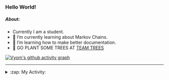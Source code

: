 ### Hello World!

##### About:
- Currently I am a student.
- 🌱 I’m currently learning about Markov Chains.
- 🌱 I’m learning how to make better documentation.
- 🌱 GO PLANT SOME TREES AT [TEAM TREES](https://teamtrees.org/)

[![Vyom's github activity graph](https://activity-graph.herokuapp.com/graph?username=Vyvy-vi)](https://github.com/ashutosh00710/github-readme-activity-graph)

---
<details>
  <summary>:zap: My Activity:</summary>
  
<!--START_SECTION:waka-->
![Code Time](http://img.shields.io/badge/Code%20Time-780%20hrs%2010%20mins-blue)

**I'm a Night 🦉** 

```text
🌞 Morning    67 commits     ██░░░░░░░░░░░░░░░░░░░░░░░   10.03% 
🌆 Daytime    156 commits    █████░░░░░░░░░░░░░░░░░░░░   23.35% 
🌃 Evening    209 commits    ███████░░░░░░░░░░░░░░░░░░   31.29% 
🌙 Night      236 commits    ████████░░░░░░░░░░░░░░░░░   35.33%

```
📅 **I'm Most Productive on Sunday** 

```text
Monday       66 commits     ██░░░░░░░░░░░░░░░░░░░░░░░   9.88% 
Tuesday      110 commits    ████░░░░░░░░░░░░░░░░░░░░░   16.47% 
Wednesday    104 commits    ████░░░░░░░░░░░░░░░░░░░░░   15.57% 
Thursday     84 commits     ███░░░░░░░░░░░░░░░░░░░░░░   12.57% 
Friday       88 commits     ███░░░░░░░░░░░░░░░░░░░░░░   13.17% 
Saturday     66 commits     ██░░░░░░░░░░░░░░░░░░░░░░░   9.88% 
Sunday       150 commits    █████░░░░░░░░░░░░░░░░░░░░   22.46%

```


📊 **This Week I Spent My Time On** 

```text
🔥 Editors: 
VS Code                  9 hrs 7 mins        ████████████████████░░░░░   83.37% 
Vim                      1 hr 49 mins        ████░░░░░░░░░░░░░░░░░░░░░   16.63%

🐱‍💻 Projects: 
api                      4 hrs 13 mins       █████████░░░░░░░░░░░░░░░░   38.66% 
praise_backend_js        3 hrs 30 mins       ████████░░░░░░░░░░░░░░░░░   32.07% 
blog                     2 hrs 1 min         ████░░░░░░░░░░░░░░░░░░░░░   18.55% 
CSF                      52 mins             ██░░░░░░░░░░░░░░░░░░░░░░░   8.01% 
uni-webpages             11 mins             ░░░░░░░░░░░░░░░░░░░░░░░░░   1.75%

```


 Last Updated on 07/05/2022 08:04:43 UTC
<!--END_SECTION:waka-->
</details>

